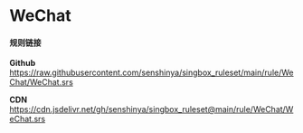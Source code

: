 # WeChat

#### 规则链接

**Github**
https://raw.githubusercontent.com/senshinya/singbox_ruleset/main/rule/WeChat/WeChat.srs

**CDN**
https://cdn.jsdelivr.net/gh/senshinya/singbox_ruleset@main/rule/WeChat/WeChat.srs